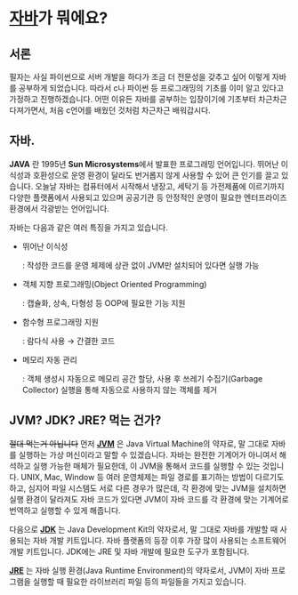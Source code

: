 # [자바](https://ko.wikipedia.org/wiki/%EC%9E%90%EB%B0%94_(%ED%94%84%EB%A1%9C%EA%B7%B8%EB%9E%98%EB%B0%8D_%EC%96%B8%EC%96%B4))가 뭐에요?



 ## 서론

 필자는 사실 파이썬으로 서버 개발을 하다가 조금 더 전문성을 갖추고 싶어 이렇게 자바를 공부하게 되었습니다. 따라서 c나 파이썬 등 프로그래밍의 기초를 이미 알고 있다고 가정하고 진행하겠습니다. 어떤 이유든 자바를 공부하는 입장이기에 기초부터 차근차근 다져가면서, 처음 c언어를 배웠던 것처럼 차근차근 배워갑시다. 



## 자바.

 __JAVA__ 란 1995년 **Sun Microsystems**에서 발표한 프로그래밍 언어입니다. 뛰어난 이식성과 호환성으로 운영 환경이 달라도 번거롭지 않게 사용할 수 있어 큰 인기를 끌고 있습니다. 오늘날 자바는 컴퓨터에서 시작해서 냉장고, 세탁기 등 가전제품에 이르기까지 다양한 플랫폼에서 사용되고 있으며 공공기관 등 안정적인 운영이 필요한 엔터프라이즈 환경에서 각광받는 언어입니다.

 자바는 다음과 같은 여러 특징을 가지고 있습니다.

- 뛰어난 이식성

  : 작성한 코드를 운영 체제에 상관 없이 JVM만 설치되어 있다면 실행 가능

- 객체 지향 프로그래밍(Object Oriented Programming)

  : 캡슐화, 상속, 다형성 등 OOP에 필요한 기능 지원

- 함수형 프로그래밍 지원

  : 람다식 사용 → 간결한 코드

- 메모리 자동 관리

  : 객체 생성시 자동으로 메모리 공간 할당, 사용 후 쓰레기 수집기(Garbage Collector) 실행을 통해 자동으로 사용하지 않는 객체를 제거



## JVM? JDK? JRE? 먹는 건가?

 ~~절대 먹는거 아닙니다~~ 먼저 [**JVM**](https://ko.wikipedia.org/wiki/%EC%9E%90%EB%B0%94_%EA%B0%80%EC%83%81_%EB%A8%B8%EC%8B%A0) 은 Java Virtual Machine의 약자로, 말 그대로 자바를 실행하는 가상 머신이라고 말할 수 있겠습니다. 자바는 완전한 기계어가 아니여서 해석하고 실행 가능한 매체가 필요한데, 이 JVM을 통해서 코드를 실행할 수 있는 것입니다. UNIX, Mac, Window 등 여러 운영체제는 파일 경로를 표기하는 방법이 다르기도 하고, 심지어 파일 시스템도 서로 다른 경우가 많은데, 각 환경에 맞는 JVM을 설치하면 실행 환경이 달라져도 자바 코드가 있다면 JVM이 자바 코드를 각 환경에 맞는 기계어로 번역하고 실행할 수 있게 해줍니다.

다음으로 [**JDK**](https://ko.wikipedia.org/wiki/%EC%9E%90%EB%B0%94_%EA%B0%9C%EB%B0%9C_%ED%82%A4%ED%8A%B8) 는 Java Development Kit의 약자로서, 말 그대로 자바를 개발할 때 사용되는 자바 개발 키트입니다. 자바 플랫폼의 등장 이후 가장 많이 사용되는 소프트웨어 개발 키트입니다. JDK에는 JRE 및 자바 개발에 필요한 도구가 포함됩니다.

[**JRE**](https://wikidocs.net/257) 는 자바 실행 환경(Java Runtime Environment)의 약자로서, JVM이 자바 프로그램을 실행할 때 필요한 라이브러리 파일 등의 파일들을 가지고 있습니다.